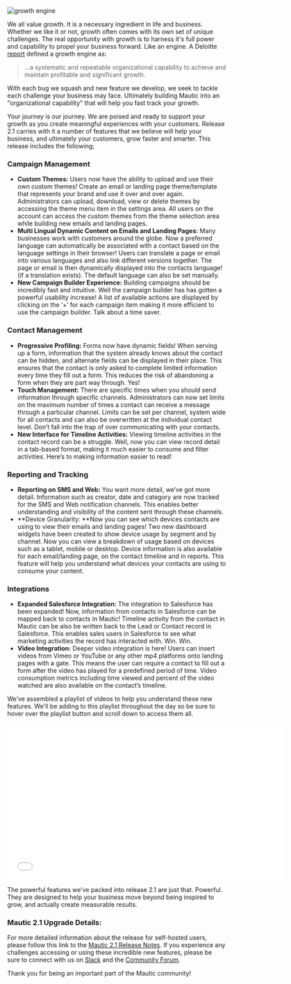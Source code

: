 ![growth engine](https://www.mautic.org/wp-content/uploads/2016/08/strawberries-828627_1280-1024x470.jpg)


We all value growth. It is a necessary ingredient in life and business. Whether we like it or not, growth often comes with its own set of unique challenges. The real opportunity with growth is to harness it's full power and capability to propel your business forward. Like an engine. A Deloitte [report](http://deloitteblog.co.za/wp-content/uploads/2012/06/Building-a-Growth-Engine-Four-steps-to-close-the-quantum-growth-gap.pdf) defined a growth engine as:


> ...a systematic and repeatable organizational capability to achieve and maintain profitable and significant growth.


With each bug we squash and new feature we develop, we seek to tackle each challenge your business may face. Ultimately building Mautic into an "organizational capability" that will help you fast track your growth. 

Your journey is our journey. We are poised and ready to support your growth as you create meaningful experiences with your customers. Release 2.1 carries with it a number of features that we believe will help your business, and ultimately your customers, grow faster and smarter. This release includes the following;


### Campaign Management



- **Custom Themes:** Users now have the ability to upload and use their own custom themes! Create an email or landing page theme/template that represents your brand and use it over and over again. Administrators can upload, download, view or delete themes by accessing the theme menu item in the settings area. All users on the account can access the custom themes from the theme selection area while building new emails and landing pages.
- **Multi Lingual Dynamic Content on Emails and Landing Pages:** Many businesses work with customers around the globe. Now a preferred language can automatically be associated with a contact based on the language settings in their browser! Users can translate a page or email into various languages and also link different versions together. The page or email is then dynamically displayed into the contacts language! (if a translation exists). The default language can also be set manually.
- **New Campaign Builder Experience:** Building campaigns should be incredibly fast and intuitive. Well the campaign builder has has gotten a powerful usability increase! A list of available actions are displayed by clicking on the ‘+’ for each campaign item making it more efficient to use the campaign builder. Talk about a time saver.




### Contact Management



- **Progressive Profiling:** Forms now have dynamic fields! When serving up a form, information that the system already knows about the contact can be hidden, and alternate fields can be displayed in their place. This ensures that the contact is only asked to complete limited information every time they fill out a form. This reduces the risk of abandoning a form when they are part way through. Yes!
- **Touch Management:** There are specific times when you should send information through specific channels. Administrators can now set limits on the maximum number of times a contact can receive a message through a particular channel. Limits can be set per channel, system wide for all contacts and can also be overwritten at the individual contact level. Don’t fall into the trap of over communicating with your contacts.
- **New Interface for Timeline Activities:** Viewing timeline activities in the contact record can be a struggle. Well, now you can view record detail in a tab-based format, making it much easier to consume and filter activities. Here’s to making information easier to read!




### Reporting and Tracking



- **Reporting on SMS and Web:** You want more detail, we’ve got more detail. Information such as creator, date and category are now tracked for the SMS and Web notification channels. This enables better understanding and visibility of the content sent through these channels.
- **Device Granularity: **Now you can see which devices contacts are using to view their emails and landing pages! Two new dashboard widgets have been created to show device usage by segment and by channel. Now you can view a breakdown of usage based on devices such as a tablet, mobile or desktop. Device information is also available for each email/landing page, on the contact timeline and in reports. This feature will help you understand what devices your contacts are using to consume your content.




### Integrations



- **Expanded Salesforce Integration:** The integration to Salesforce has been expanded! Now, information from contacts in Salesforce can be mapped back to contacts in Mautic! Timeline activity from the contact in Mautic can be also be written back to the Lead or Contact record in Salesforce. This enables sales users in Salesforce to see what marketing activities the record has interacted with. Win. Win.
- **Video Integration:** Deeper video integration is here! Users can insert videos from Vimeo or YouTube or any other mp4 platforms onto landing pages with a gate. This means the user can require a contact to fill out a form after the video has played for a predefined period of time. Video consumption metrics including time viewed and percent of the video watched are also available on the contact’s timeline.



We’ve assembled a playlist of videos to help you understand these new features. We'll be adding to this playlist throughout the day so be sure to hover over the playlist button and scroll down to access them all.

<iframe src="//fast.wistia.net/embed/playlists/7po344uj0j?media_0_0%5BautoPlay%5D=false&media_0_0%5BcontrolsVisibleOnLoad%5D=false&theme=tab&version=v1&videoOptions%5BautoPlay%5D=true&videoOptions%5BvideoHeight%5D=360&videoOptions%5BvideoWidth%5D=640&videoOptions%5BvolumeControl%5D=true" allowtransparency="true" frameborder="0" scrolling="no" class="wistia_playlist" name="wistia_playlist" allowfullscreen mozallowfullscreen="" webkitallowfullscreen="" oallowfullscreen="" msallowfullscreen="" width="640" height="360"></iframe>

The powerful features we’ve packed into release 2.1 are just that. Powerful. They are designed to help your business move beyond being inspired to grow, and actually create measurable results.  


### Mautic 2.1 Upgrade Details:

For more detailed information about the release for self-hosted users, please follow this link to the [Mautic 2.1 Release Notes](https://mautic.org/community/index.php/5223-2-1-0-released). If you experience any challenges accessing or using these incredible new features, please be sure to connect with us on [Slack](https://www.mautic.org/slack) and the [Community Forum](https://www.mautic.org/community).

Thank you for being an important part of the Mautic community!